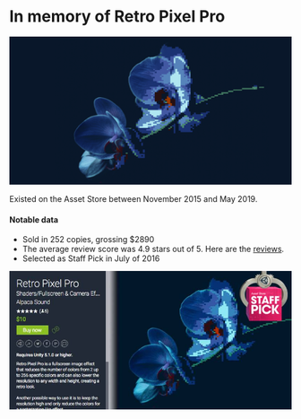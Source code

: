 # In memory of Retro Pixel Pro

![Retro Pixel Pro](https://github.com/mandersson1024/retro_pixel_pro/blob/master/retro_pixel_pro.png)

Existed on the Asset Store between November 2015 and May 2019.

#### Notable data
* Sold in 252 copies, grossing $2890
* The average review score was 4.9 stars out of 5. Here are the [reviews](reviews.md).
* Selected as Staff Pick in July of 2016

![Staff Pick](https://github.com/mandersson1024/retro_pixel_pro/blob/master/staff_pick_201607.jpg)
